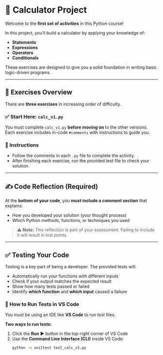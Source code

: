 # 🧮 Calculator Project

Welcome to the **first set of activities** in this Python course!

In this project, you’ll build a calculator by applying your knowledge of:
- **Statements**
- **Expressions**
- **Operators**
- **Conditionals**

These exercises are designed to give you a solid foundation in writing basic logic-driven programs.

---

## 📘 Exercises Overview

There are **three exercises** in increasing order of difficulty. 

### ✅ Start Here: `calc_v1.py`
You must complete `calc_v1.py` **before moving on** to the other versions. Each exercise includes in-code `#comments` with instructions to guide you.

### 🧠 Instructions
- Follow the comments in each `.py` file to complete the activity.
- After finishing each exercise, run the provided test file to check your solution.

---

## ✍️ Code Reflection (Required)

At the **bottom of your code**, you **must include a comment section** that explains:
- How you developed your solution (your thought process)
- Which Python methods, functions, or techniques you used

> ⚠️ **Note:** This reflection is part of your assessment. Failing to include it will result in lost points.

---

## ✅ Testing Your Code

Testing is a key part of being a developer. The provided tests will:
- Automatically run your functions with different inputs
- Check if your output matches the expected result
- Show how many tests passed or failed
- Identify **which function** and **which input** caused a failure

### 🧪 How to Run Tests in VS Code

You must be using an IDE like **VS Code** to run test files.

**Two ways to run tests:**

1. Click the **Run** ▶️ button in the top-right corner of VS Code  
2. Use the **Command Line Interface (CLI)** inside VS Code:
   ```bash
   python -m unittest test_calc_v1.py
